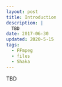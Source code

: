 ```yaml
---
layout: post
title: Introduction
description: |
  TBD
date: 2017-06-30
updated: 2020-5-15
tags:
  - FFmpeg
  - files
  - Shaka
---
```


TBD
